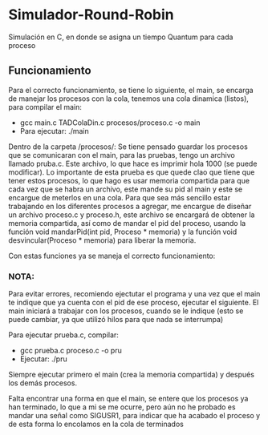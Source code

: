 # Simulador-Round-Robin
Simulación en C, en donde se asigna un tiempo Quantum para cada proceso
## Funcionamiento
Para el correcto funcionamiento, se tiene lo siguiente, el main, se encarga de manejar los procesos con la cola, tenemos una cola dinamica (listos), para compilar el main:
* gcc main.c TADColaDin.c procesos/proceso.c -o main
* Para ejecutar: ./main

Dentro de la carpeta /procesos/: Se tiene pensado guardar los procesos que se comunicaran con el main, para las pruebas, tengo un archivo llamado pruba.c.
Este archivo, lo que hace es imprimir hola 1000 (se puede modificar). Lo importante de esta prueba es que quede clao que tiene que tener estos procesos, lo que hago es usar memoria compartida para que cada vez que se habra un archivo, este mande su pid al main y este se encargue de meterlos en una cola.
Para que sea más sencillo estar trabajando en los diferentes procesos a agregar, me encargue de diseñar un archivo proceso.c y proceso.h, este archivo se encargará de obtener la memoria compartida, así como de mandar el pid del proceso, usando la función void mandarPid(int pid, Proceso * memoria) y la función void desvincular(Proceso * memoria) para liberar la memoria.

Con estas funciones ya se maneja el correcto funcionamiento:
### NOTA:
Para evitar errores, recomiendo ejectutar el programa y una vez que el main te indique que ya cuenta con el pid de ese proceso, ejecutar el siguiente.
El main iniciará a trabajar con los procesos, cuando se le indique (esto se puede cambiar, ya que utilizó hilos para que nada se interrumpa)

Para ejecutar prueba.c, compilar:
* gcc prueba.c proceso.c -o pru
* Ejecutar: ./pru

Siempre ejecutar primero el main (crea la memoria compartida) y después los demás procesos.

Falta encontrar una forma en que el main, se entere que los procesos ya han terminado, lo que a mi se me ocurre, pero aún no he probado es mandar una señal como SIGUSR1, para indicar que ha acabado el proceso y de esta forma lo encolamos en la cola de terminados
